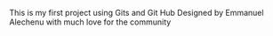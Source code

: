 This is my first project using Gits and Git Hub
Designed by Emmanuel Alechenu with much love for the community